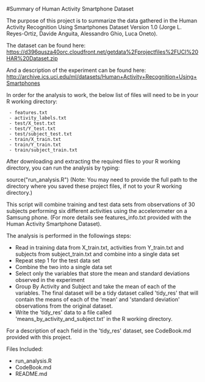 
#Summary of Human Activity Smartphone Dataset

The purpose of this project is to summarize the data gathered in the Human Activity Recognition Using Smartphones Dataset Version 1.0 (Jorge L. Reyes-Ortiz, Davide Anguita, Alessandro Ghio, Luca Oneto).

The dataset can be found here:
https://d396qusza40orc.cloudfront.net/getdata%2Fprojectfiles%2FUCI%20HAR%20Dataset.zip

And a description of the experiment can be found here:
http://archive.ics.uci.edu/ml/datasets/Human+Activity+Recognition+Using+Smartphones

In order for the analysis to work, the below list of files will need to be in your R working
directory:
    
     - features.txt
     - activity_labels.txt
     - test/X_test.txt
     - test/Y_test.txt
     - test/subject_test.txt
     - train/X_train.txt
     - train/Y_train.txt
     - train/subject_train.txt

After downloading and extracting the required files to your R working directory, you can run the analysis by typing:

source("run_analysis.R") 
(Note: You may need to provide the full path to the directory where you saved these project files, if not to your R working directory.)

This script will combine training and test data sets from observations of 30 subjects performing six different activities using the accelerometer on a Samsung phone. (For more details see features_info.txt provided with the Human Activity Smartphone Dataset).

The analysis is performed in the followings steps:
  
   - Read in training data from X_train.txt, activities from Y_train.txt and subjects from subject_train.txt and combine into a single data set
   - Repeat step 1 for the test data set
   - Combine the two into a single data set
   - Select only the variables that store the mean and standard deviations observed in the experiment
   - Group By Activity and Subject and take the mean of each of the variables. The final dataset will be a tidy dataset called 'tidy_res' that will contain the means of each of the 'mean' and 'standard deviation' observations from the original dataset.
   - Write the 'tidy_res' data to a file called 'means_by_activity_and_subject.txt' in the R working directory.
  
For a description of each field in the 'tidy_res' dataset, see CodeBook.md provided with this project.

Files Included:
   - run_analysis.R
   - CodeBook.md
   - README.md

